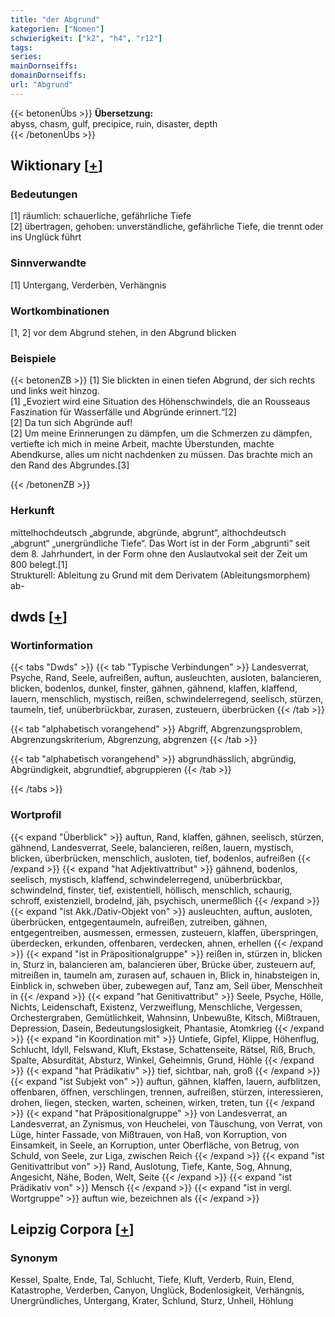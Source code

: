 ```yaml
---
title: "der Abgrund"
kategorien: ["Nomen"]
schwierigkeit: ["k2", "h4", "r12"]
tags:
series:
mainDornseiffs:
domainDornseiffs:
url: "Abgrund"
---
```


{{< betonenÜbs >}}
**Übersetzung:**  
abyss, chasm, gulf, precipice, ruin, disaster, depth  
{{< /betonenÜbs >}}

## Wiktionary [[+](https://de.wiktionary.org/wiki/Abgrund)]

### Bedeutungen
[1] räumlich: schauerliche, gefährliche Tiefe  
[2] übertragen, gehoben: unverständliche, gefährliche Tiefe, die trennt oder ins Unglück führt  

### Sinnverwandte
[1] Untergang, Verderben, Verhängnis  

### Wortkombinationen
[1, 2] vor dem Abgrund stehen, in den Abgrund blicken  

### Beispiele
{{< betonenZB >}}
[1] Sie blickten in einen tiefen Abgrund, der sich rechts und links weit hinzog.  
[1] „Evoziert wird eine Situation des Höhenschwindels, die an Rousseaus Faszination für Wasserfälle und Abgründe erinnert.“[2]  
[2] Da tun sich Abgründe auf!  
[2] Um meine Erinnerungen zu dämpfen, um die Schmerzen zu dämpfen, vertiefte ich mich in meine Arbeit, machte Überstunden, machte Abendkurse, alles um nicht nachdenken zu müssen. Das brachte mich an den Rand des Abgrundes.[3]  

{{< /betonenZB >}}
### Herkunft
mittelhochdeutsch „abgrunde, abgründe, abgrunt“, althochdeutsch „abgrunt“ „unergründliche Tiefe“. Das Wort ist in der Form „abgrunti“ seit dem 8. Jahrhundert, in der Form ohne den Auslautvokal seit der Zeit um 800 belegt.[1]  
Strukturell: Ableitung zu Grund mit dem Derivatem (Ableitungsmorphem) ab-  



## dwds [[+](https://www.dwds.de/wb/Abgrund)]

### Wortinformation
{{< tabs "Dwds" >}}
{{< tab "Typische Verbindungen" >}}
Landesverrat, Psyche, Rand, Seele, aufreißen, auftun, ausleuchten, ausloten, balancieren, blicken, bodenlos, dunkel, finster, gähnen, gähnend, klaffen, klaffend, lauern, menschlich, mystisch, reißen, schwindelerregend, seelisch, stürzen, taumeln, tief, unüberbrückbar, zurasen, zusteuern, überbrücken
{{< /tab >}}

{{< tab "alphabetisch vorangehend" >}}
Abgriff, Abgrenzungsproblem, Abgrenzungskriterium, Abgrenzung, abgrenzen
{{< /tab >}}

{{< tab "alphabetisch vorangehend" >}}
abgrundhässlich, abgründig, Abgründigkeit, abgrundtief, abgruppieren
{{< /tab >}}

{{< /tabs >}}

### Wortprofil
{{< expand "Überblick" >}} auftun, Rand, klaffen, gähnen, seelisch, stürzen, gähnend, Landesverrat, Seele, balancieren, reißen, lauern, mystisch, blicken, überbrücken, menschlich, ausloten, tief, bodenlos, aufreißen {{< /expand >}}
{{< expand "hat Adjektivattribut" >}} gähnend, bodenlos, seelisch, mystisch, klaffend, schwindelerregend, unüberbrückbar, schwindelnd, finster, tief, existentiell, höllisch, menschlich, schaurig, schroff, existenziell, brodelnd, jäh, psychisch, unermeßlich {{< /expand >}}
{{< expand "ist Akk./Dativ-Objekt von" >}} ausleuchten, auftun, ausloten, überbrücken, entgegentaumeln, aufreißen, zutreiben, gähnen, entgegentreiben, ausmessen, ermessen, zusteuern, klaffen, überspringen, überdecken, erkunden, offenbaren, verdecken, ahnen, erhellen {{< /expand >}}
{{< expand "ist in Präpositionalgruppe" >}} reißen in, stürzen in, blicken in, Sturz in, balancieren am, balancieren über, Brücke über, zusteuern auf, mitreißen in, taumeln am, zurasen auf, schauen in, Blick in, hinabsteigen in, Einblick in, schweben über, zubewegen auf, Tanz am, Seil über, Menschheit in {{< /expand >}}
{{< expand "hat Genitivattribut" >}} Seele, Psyche, Hölle, Nichts, Leidenschaft, Existenz, Verzweiflung, Menschliche, Vergessen, Orchestergraben, Gemütlichkeit, Wahnsinn, Unbewußte, Kitsch, Mißtrauen, Depression, Dasein, Bedeutungslosigkeit, Phantasie, Atomkrieg {{< /expand >}}
{{< expand "in Koordination mit" >}} Untiefe, Gipfel, Klippe, Höhenflug, Schlucht, Idyll, Felswand, Kluft, Ekstase, Schattenseite, Rätsel, Riß, Bruch, Spalte, Absurdität, Absturz, Winkel, Geheimnis, Grund, Höhle {{< /expand >}}
{{< expand "hat Prädikativ" >}} tief, sichtbar, nah, groß {{< /expand >}}
{{< expand "ist Subjekt von" >}} auftun, gähnen, klaffen, lauern, aufblitzen, offenbaren, öffnen, verschlingen, trennen, aufreißen, stürzen, interessieren, drohen, liegen, stecken, warten, scheinen, wirken, treten, tun {{< /expand >}}
{{< expand "hat Präpositionalgruppe" >}} von Landesverrat, an Landesverrat, an Zynismus, von Heuchelei, von Täuschung, von Verrat, von Lüge, hinter Fassade, von Mißtrauen, von Haß, von Korruption, von Einsamkeit, in Seele, an Korruption, unter Oberfläche, von Betrug, von Schuld, von Seele, zur Liga, zwischen Reich {{< /expand >}}
{{< expand "ist Genitivattribut von" >}} Rand, Auslotung, Tiefe, Kante, Sog, Ahnung, Angesicht, Nähe, Boden, Welt, Seite {{< /expand >}}
{{< expand "ist Prädikativ von" >}} Mensch {{< /expand >}}
{{< expand "ist in vergl. Wortgruppe" >}} auftun wie, bezeichnen als {{< /expand >}}

## Leipzig Corpora [[+](https://corpora.uni-leipzig.de/en/res?word=Abgrund&corpusId=deu_newscrawl-public_2018)]


### Synonym
Kessel, Spalte, Ende, Tal, Schlucht, Tiefe, Kluft, Verderb, Ruin, Elend, Katastrophe, Verderben, Canyon, Unglück, Bodenlosigkeit, Verhängnis, Unergründliches, Untergang, Krater, Schlund, Sturz, Unheil, Höhlung

